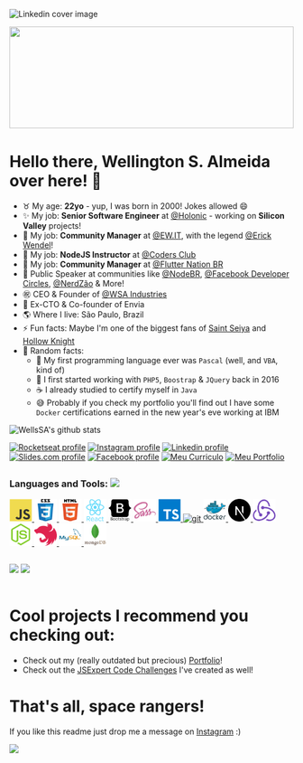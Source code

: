 <!-- ### INTRO SECTION URLS ### -->
[portfolio]: https://wellsadev.com
[holonic]: https://www.linkedin.com/company/becomeholonic/mycompany/
[codersclub]: https://codersclub.com.br/
[ewit]: https://cursos.erickwendel.com.br/
[erickwendel]: https://cursos.erickwendel.com.br/
[flutternation]: https://www.meetup.com/pt-BR/FlutterNation/

[nodebr]:https://nodebr.org/
[fbdevcircles]: https://developers.facebook.com/developercircles/
[nerdzao]: https://nerdzao.netlify.app/
[saintseiya]: https://en.wikipedia.org/wiki/Saint_Seiya:_The_Lost_Canvas
[hollowknight]: https://store.steampowered.com/app/367520/Hollow_Knight/

<!-- ### CONTACT SECTION URLS ### -->
[rocketprofile]: https://app.rocketseat.com.br/me/wellington-s-almeida
[linkedin]: https://www.linkedin.com/in/wells-sa/
[instagram]: https://www.instagram.com/wells.sa/
[facebook]: https://www.facebook.com/wellington.almeida.7503
[slides]: https://slides.com/wellssa
[curriculum]: https://wellsadev.com/curriculum.en.pdf

<!-- ### MORE INFO SECTION URLS ### -->
[jsexpertguide]: https://training-erickwendel.github.io/jsexpert-challenge-guide/

<!-- https://github-readme-stats.vercel.app -->
[github-stats]:https://github-readme-stats-git-masterrstaa-rickstaa.vercel.app/api?username=WellsSA&show_icons=true&theme=radical

![Linkedin cover image](https://user-images.githubusercontent.com/41883467/169410413-81c0ef73-c784-4c97-8016-83a2f982edb9.png)

<!-- ![Snake grid wells animation](https://github.com/wellssa/wellssa/blob/output/github-contribution-grid-snake.svg) -->
<div>
  <img height="180em" width="100%" src="https://github.com/wellssa/wellssa/blob/output/github-contribution-grid-snake.svg"/>
</div>

# Hello there, **Wellington S. Almeida** over here! 🚀

- ♉️ My age: **22yo** - yup, I was born in 2000! Jokes allowed 😄
- ✨ My job: **Senior Software Engineer** at [@Holonic][holonic] - working on **Silicon Valley** projects!
- 🌱 My job: **Community Manager** at [@EW.IT][ewit], with the legend [@Erick Wendel][erickwendel]!
- 🚀 My job: **NodeJS Instructor** at [@Coders Club][codersclub]
- 👷 My job: **Community Manager** at [@Flutter Nation BR][flutternation]
- 🎤 Public Speaker at communities like [@NodeBR][nodebr], [@Facebook Developer Circles][fbdevcircles], [@NerdZão][nerdzao] & More!
- ㊗️ CEO & Founder of [@WSA Industries][portfolio]
- 💼 Ex-CTO & Co-founder of Envia
- 🌎 Where I live: São Paulo, Brazil
- ⚡ Fun facts: Maybe I'm one of the biggest fans of [Saint Seiya][saintseiya] and [Hollow Knight][hollowknight]
- 💠 Random facts: 
   - 🧓 My first programming language ever was `Pascal` (well, and `VBA`, kind of)
   - 📂 I first started working with `PHP5`, `Boostrap` & `JQuery` back in 2016
   - ☕ I already studied to certify myself in `Java` 
   - 😅 Probably if you check my portfolio you'll find out I have some `Docker` certifications earned in the new year's eve working at IBM 

![WellsSA's github stats][github-stats]

[badge-rocket]: https://img.shields.io/badge/-🚀%20Rocketseat-%238257e6?style=flat
[badge-instagram]: https://img.shields.io/badge/-Instagram-%23E4405F?&style=flat&logo=instagram&logoColor=white
[badge-linkedin]: https://img.shields.io/badge/-Linkedin-%230a66c2?style=flat&logo=LinkedIn
[badge-slides]: https://img.shields.io/badge/slides.com-%23E4637C.svg?&style=flat&logo=slides&logoColor=white
[badge-facebook]: https://img.shields.io/badge/facebook-%231877F2.svg?&style=flat&logo=facebook&logoColor=white
[badge-curriculo]: https://img.shields.io/badge/-💼%20Resume-success
[badge-portfolio]: https://img.shields.io/badge/-🚀%20Portfolio-%238257e6?style=flat

[![Rocketseat profile][badge-rocket]][rocketprofile]
[![Instagram profile][badge-instagram]][instagram]
[![Linkedin profile][badge-linkedin]][linkedin]
[![Slides.com profile][badge-slides]][slides]
[![Facebook profile][badge-facebook]][facebook]
[![Meu Curriculo][badge-curriculo]][curriculum]
[![Meu Portfolio][badge-portfolio]][portfolio]


##

<h3 align="left">Languages and Tools: <img src="https://media.giphy.com/media/WUlplcMpOCEmTGBtBW/giphy.gif" width="30"></h3>
<p align="left"> 
<a href="https://developer.mozilla.org/en-US/docs/Web/JavaScript" target="_blank"> <img src="https://raw.githubusercontent.com/devicons/devicon/master/icons/javascript/javascript-original.svg" alt="javascript" width="40" height="40"/> </a>	
<a href="https://www.w3schools.com/css/" target="_blank"> <img src="https://raw.githubusercontent.com/devicons/devicon/master/icons/css3/css3-original-wordmark.svg" alt="css3" width="40" height="40"/> </a>
<a href="https://www.w3.org/html/" target="_blank"> <img src="https://raw.githubusercontent.com/devicons/devicon/master/icons/html5/html5-original-wordmark.svg" alt="html5" width="40" height="40"/> </a> 
<a href="https://reactjs.org/" target="_blank"> <img src="https://raw.githubusercontent.com/devicons/devicon/master/icons/react/react-original-wordmark.svg" alt="react" width="40" height="40"/> </a>
<a href="https://getbootstrap.com" target="_blank"> <img src="https://raw.githubusercontent.com/devicons/devicon/master/icons/bootstrap/bootstrap-plain-wordmark.svg" alt="bootstrap" width="40" height="40"/> </a> 
<a href="https://sass-lang.com" target="_blank"> <img src="https://raw.githubusercontent.com/devicons/devicon/master/icons/sass/sass-original.svg" alt="sass" width="40" height="40"/> </a> 
<a href="https://www.typescriptlang.org/" target="_blank"> <img src="https://raw.githubusercontent.com/devicons/devicon/master/icons/typescript/typescript-original.svg" alt="typescript" width="40" height="40"/> </a>
<a href="https://git-scm.com/" target="_blank"> <img src="https://www.vectorlogo.zone/logos/git-scm/git-scm-icon.svg" alt="git" width="40" height="40"/> </a> 
<a href="https://www.docker.com/" target="_blank"> <img src="https://raw.githubusercontent.com/devicons/devicon/master/icons/docker/docker-original-wordmark.svg" alt="docker" width="40" height="40"/> </a> 
<a href="https://nextjs.org/" target="_blank"> <img src="https://raw.githubusercontent.com/devicons/devicon/master/icons/nextjs/nextjs-original.svg" alt="next" width="40" height="40"/> </a> 
<a href="https://redux.js.org/" target="_blank"> <img src="https://raw.githubusercontent.com/devicons/devicon/master/icons/redux/redux-original.svg" alt="redux" width="40" height="40"/> </a>
<a href="https://nodejs.org/en/" target="_blank"> <img src="https://raw.githubusercontent.com/devicons/devicon/master/icons/nodejs/nodejs-original.svg" alt="node js" width="40" height="40"/> </a> 
 <a href="https://nodejs.org/en/" target="_blank"> <img src="https://raw.githubusercontent.com/devicons/devicon/master/icons/nestjs/nestjs-plain.svg" alt="nest js" width="40" height="40"/> </a> 
<a href="https://www.mysql.com/" target="_blank"> <img src="https://raw.githubusercontent.com/devicons/devicon/master/icons/mysql/mysql-original-wordmark.svg" alt="mysql" width="40" height="40"/> </a> 
<a href="https://www.mongodb.com/" target="_blank"> <img src="https://raw.githubusercontent.com/devicons/devicon/master/icons/mongodb/mongodb-original-wordmark.svg" alt="mongodb" width="40" height="40"/> </a> 

</p>

##

<div>
  <img height="180em" src="https://github-readme-stats-git-masterrstaa-rickstaa.vercel.app/api/top-langs/?username=WellsSA&layout=compact&langs_count=7&theme=radical"/>
    <img height="180em" src="https://y.yarn.co/b9b87700-7860-440f-a106-d2bf682467bf_text.gif"/>
</div>


<br />

# Cool projects I recommend you checking out:
<!-- - If you wanna have more recent updates, my main social media currently is [Instagram][instagram]
- If you saw any of my presentations, probably the slide you're looking at is in [Slides.com][slides]
- In case you didn't know, I'm the main responsible for creating the [**JSExpert Code Challenges**][jsexpertguide], so don't forget to take a look and maybe try one of them 😉 -->
 - Check out my (really outdated but precious) [Portfolio][portfolio]!
- Check out the [JSExpert Code Challenges][jsexpertguide] I've created as well!

# That's all, space rangers!

If you like this readme just drop me a message on [Instagram][instagram] :) 
<div>
    <img height="180em" src="https://media.tenor.com/7h5BCn-H4bIAAAAM/carl-fredricksen-thumbs-up.gif"/>
</div>
